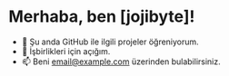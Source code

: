 # Merhaba, ben [jojibyte]!
- 🌱 Şu anda GitHub ile ilgili projeler öğreniyorum.
- 👯 İşbirlikleri için açığım.
- 📫 Beni [email@example.com](mailto:email@example.com) üzerinden bulabilirsiniz.
